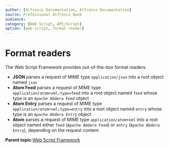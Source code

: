 ```yaml
---
author: [Alfresco Documentation, Alfresco Documentation]
source: Professional Alfresco Book
audience: 
category: [Web Script, API/Script]
option: [web script, format reader]
---
```


# Format readers

The Web Script Framework provides out-of-the-box format readers.

-   **JSON** parses a request of MIME type `application/json` into a root object named `json`
-   **Atom Feed** parses a request of MIME type `application/atom+xml;type=feed` into a root object named `feed` whose type is an `Apache Abdera Feed` object
-   **Atom Entry** parses a request of MIME type `application/atom+xml;type=entry` into a root object named `entry` whose type is an `Apache Abdera Entry` object
-   **Atom** parses a request of MIME type `application/atom+xml` into a root object named either `feed` \(`Apache Abdera Feed`\) or `entry` \(`Apache Abdera Entry`\), depending on the request content

**Parent topic:**[Web Script Framework](../concepts/ws-framework.md)

